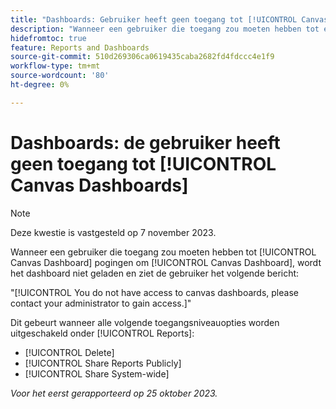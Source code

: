 ```yaml
---
title: "Dashboards: Gebruiker heeft geen toegang tot [!UICONTROL Canvas Dashboards]"
description: "Wanneer een gebruiker die toegang zou moeten hebben tot een [!UICONTROL Canvas Dashboard] pogingen om [!UICONTROL Canvas Dashboard], wordt het dashboard niet geladen en ziet de gebruiker een bericht."
hidefromtoc: true
feature: Reports and Dashboards
source-git-commit: 510d269306ca0619435caba2682fd4fdccc4e1f9
workflow-type: tm+mt
source-wordcount: '80'
ht-degree: 0%

---
```



# Dashboards: de gebruiker heeft geen toegang tot [!UICONTROL Canvas Dashboards]

>[!NOTE]
>
>Deze kwestie is vastgesteld op 7 november 2023.

Wanneer een gebruiker die toegang zou moeten hebben tot [!UICONTROL Canvas Dashboard] pogingen om [!UICONTROL Canvas Dashboard], wordt het dashboard niet geladen en ziet de gebruiker het volgende bericht:

&quot;[!UICONTROL You do not have access to canvas dashboards, please contact your administrator to gain access.]&quot;

Dit gebeurt wanneer alle volgende toegangsniveauopties worden uitgeschakeld onder [!UICONTROL Reports]:

* [!UICONTROL Delete]
* [!UICONTROL Share Reports Publicly]
* [!UICONTROL Share System-wide]

_Voor het eerst gerapporteerd op 25 oktober 2023._
